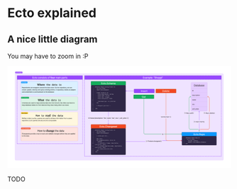 # Ecto explained

## A nice little diagram

You may have to zoom in :P

![Ecto Diagram](./imgs/Ecto.png)


TODO
